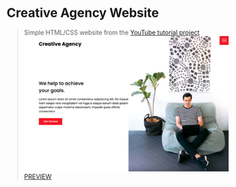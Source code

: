 # Creative Agency Website

> Simple HTML/CSS website from the [YouTube tutorial project](https://www.youtube.com/watch?v=lvYnfMOUOJY&t=274s)
![Creative Agency](/images/screenshot.png 'Creative Agency')
[PREVIEW](https://raw.githack.com/bradtraversy/creative-agency-website/master/index.html)
